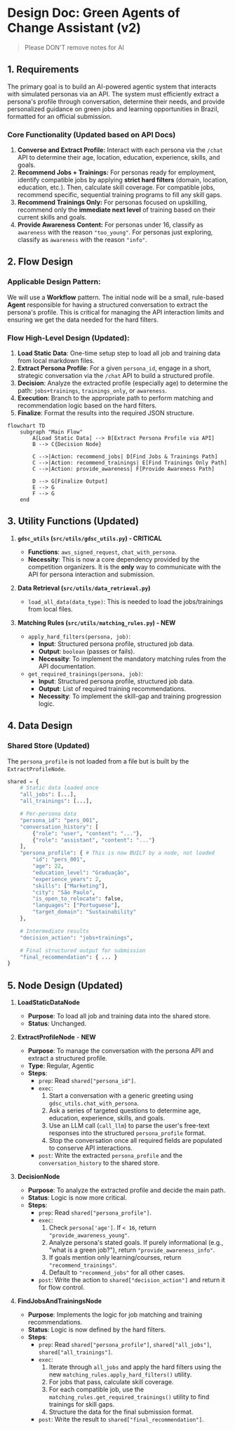 # Design Doc: Green Agents of Change Assistant (v2)

> Please DON'T remove notes for AI

## 1. Requirements

The primary goal is to build an AI-powered agentic system that interacts with simulated personas via an API. The system must efficiently extract a persona's profile through conversation, determine their needs, and provide personalized guidance on green jobs and learning opportunities in Brazil, formatted for an official submission.

### Core Functionality (Updated based on API Docs)

1.  **Converse and Extract Profile:** Interact with each persona via the `/chat` API to determine their age, location, education, experience, skills, and goals.
2.  **Recommend Jobs + Trainings:** For personas ready for employment, identify compatible jobs by applying **strict hard filters** (domain, location, education, etc.). Then, calculate skill coverage. For compatible jobs, recommend specific, sequential training programs to fill any skill gaps.
3.  **Recommend Trainings Only:** For personas focused on upskilling, recommend only the **immediate next level** of training based on their current skills and goals.
4.  **Provide Awareness Content:** For personas under 16, classify as `awareness` with the reason `"too_young"`. For personas just exploring, classify as `awareness` with the reason `"info"`.

## 2. Flow Design

### Applicable Design Pattern:

We will use a **Workflow** pattern. The initial node will be a small, rule-based **Agent** responsible for having a structured conversation to extract the persona's profile. This is critical for managing the API interaction limits and ensuring we get the data needed for the hard filters.

### Flow High-Level Design (Updated):

1.  **Load Static Data**: One-time setup step to load all job and training data from local markdown files.
2.  **Extract Persona Profile**: For a given `persona_id`, engage in a short, strategic conversation via the `/chat` API to build a structured profile.
3.  **Decision**: Analyze the extracted profile (especially age) to determine the path: `jobs+trainings`, `trainings_only`, or `awareness`.
4.  **Execution**: Branch to the appropriate path to perform matching and recommendation logic based on the hard filters.
5.  **Finalize**: Format the results into the required JSON structure.

```mermaid
flowchart TD
    subgraph "Main Flow"
        A[Load Static Data] --> B[Extract Persona Profile via API]
        B --> C{Decision Node}
        
        C -->|Action: recommend_jobs| D[Find Jobs & Trainings Path]
        C -->|Action: recommend_trainings| E[Find Trainings Only Path]
        C -->|Action: provide_awareness| F[Provide Awareness Path]
        
        D --> G[Finalize Output]
        E --> G
        F --> G
    end
```

## 3. Utility Functions (Updated)

1.  **`gdsc_utils` (`src/utils/gdsc_utils.py`) - CRITICAL**
    *   **Functions**: `aws_signed_request`, `chat_with_persona`.
    *   **Necessity**: This is now a core dependency provided by the competition organizers. It is the **only** way to communicate with the API for persona interaction and submission.

2.  **Data Retrieval (`src/utils/data_retrieval.py`)**
    *   `load_all_data(data_type)`: This is needed to load the jobs/trainings from local files.

3.  **Matching Rules (`src/utils/matching_rules.py`) - NEW**
    *   `apply_hard_filters(persona, job)`:
        *   **Input**: Structured persona profile, structured job data.
        *   **Output**: `boolean` (passes or fails).
        *   **Necessity**: To implement the mandatory matching rules from the API documentation.
    *   `get_required_trainings(persona, job)`:
        *   **Input**: Structured persona profile, structured job data.
        *   **Output**: List of required training recommendations.
        *   **Necessity**: To implement the skill-gap and training progression logic.

## 4. Data Design

### Shared Store (Updated)

The `persona_profile` is not loaded from a file but is built by the `ExtractProfileNode`.

```python
shared = {
    # Static data loaded once
    "all_jobs": [...],
    "all_trainings": [...],

    # Per-persona data
    "persona_id": "pers_001",
    "conversation_history": [
        {"role": "user", "content": "..."},
        {"role": "assistant", "content": "..."}
    ],
    "persona_profile": { # This is now BUILT by a node, not loaded
        "id": "pers_001",
        "age": 22,
        "education_level": "Graduação",
        "experience_years": 2,
        "skills": ["Marketing"],
        "city": "São Paulo",
        "is_open_to_relocate": false,
        "languages": ["Portuguese"],
        "target_domain": "Sustainability"
    },

    # Intermediate results
    "decision_action": "jobs+trainings",

    # Final structured output for submission
    "final_recommendation": { ... }
}
```

## 5. Node Design (Updated)

1.  **LoadStaticDataNode**
    *   **Purpose**: To load all job and training data into the shared store.
    *   **Status**: Unchanged.

2.  **ExtractProfileNode** - **NEW**
    *   **Purpose**: To manage the conversation with the persona API and extract a structured profile.
    *   **Type**: Regular, Agentic
    *   **Steps**:
        *   `prep`: Read `shared["persona_id"]`.
        *   `exec`:
            1.  Start a conversation with a generic greeting using `gdsc_utils.chat_with_persona`.
            2.  Ask a series of targeted questions to determine age, education, experience, skills, and goals.
            3.  Use an LLM call (`call_llm`) to parse the user's free-text responses into the structured `persona_profile` format.
            4.  Stop the conversation once all required fields are populated to conserve API interactions.
        *   `post`: Write the extracted `persona_profile` and the `conversation_history` to the shared store.

3.  **DecisionNode**
    *   **Purpose**: To analyze the extracted profile and decide the main path.
    *   **Status**: Logic is now more critical.
    *   **Steps**:
        *   `prep`: Read `shared["persona_profile"]`.
        *   `exec`:
            1.  Check `persona['age']`. If `< 16`, return `"provide_awareness_young"`.
            2.  Analyze persona's stated goals. If purely informational (e.g., "what is a green job?"), return `"provide_awareness_info"`.
            3.  If goals mention only learning/courses, return `"recommend_trainings"`.
            4.  Default to `"recommend_jobs"` for all other cases.
        *   `post`: Write the action to `shared["decision_action"]` and return it for flow control.

4.  **FindJobsAndTrainingsNode**
    *   **Purpose**: Implements the logic for job matching and training recommendations.
    *   **Status**: Logic is now defined by the hard filters.
    *   **Steps**:
        *   `prep`: Read `shared["persona_profile"]`, `shared["all_jobs"]`, `shared["all_trainings"]`.
        *   `exec`:
            1.  Iterate through `all_jobs` and apply the hard filters using the new `matching_rules.apply_hard_filters()` utility.
            2.  For jobs that pass, calculate skill coverage.
            3.  For each compatible job, use the `matching_rules.get_required_trainings()` utility to find trainings for skill gaps.
            4.  Structure the data for the final submission format.
        *   `post`: Write the result to `shared["final_recommendation"]`.